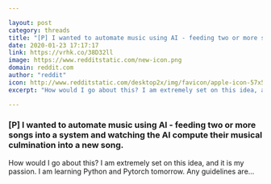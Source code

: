 ```yaml
---

layout: post
category: threads
title: "[P] I wanted to automate music using AI - feeding two or more songs into a system and watching the AI compute their musical culmination into a new song."
date: 2020-01-23 17:17:17
link: https://vrhk.co/38D32ll
image: https://www.redditstatic.com/new-icon.png
domain: reddit.com
author: "reddit"
icon: http://www.redditstatic.com/desktop2x/img/favicon/apple-icon-57x57.png
excerpt: "How would I go about this? I am extremely set on this idea, and it is my passion. I am learning Python and Pytorch tomorrow. Any guidelines are..."

---
```


### [P] I wanted to automate music using AI - feeding two or more songs into a system and watching the AI compute their musical culmination into a new song.

How would I go about this? I am extremely set on this idea, and it is my passion. I am learning Python and Pytorch tomorrow. Any guidelines are...